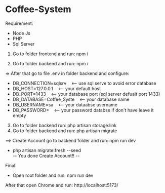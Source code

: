 # Coffee-System

Requirement:   
- Node Js
- PHP
- Sql Server  

1. Go to folder frontend and run: npm i  

2. Go to folder backend and run: npm i  

=> After that go to file .env in folder backend and configure:  
- DB_CONNECTION=sqlsrv &nbsp;&nbsp; <-- use sql serve to avoid error database  
- DB_HOST=127.0.0.1 &nbsp;&nbsp; <-- your default host  
- DB_PORT=1433 &nbsp;&nbsp; <-- your database port (sql server defualt port 1433)  
- DB_DATABASE=Coffee_Syste &nbsp;&nbsp; <-- your database name  
- DB_USERNAME=sa &nbsp;&nbsp; <-- your dataabse username  
- DB_PASSWORD= &nbsp;&nbsp; <-- your password databse if don't have leave it empty  

3. Go to folder backend run: php artisan storage:link  
4. Go to folder backend and run: php artisan migrate  

==> Create Account go to backend folder and run: npm run dev    

- php artisan migrate:fresh --seed  
  -- You done Create Account!! --  

Final:  

- Open root folder and run: npm run dev  

After that open Chrome and run: http://localhost:5173/  
